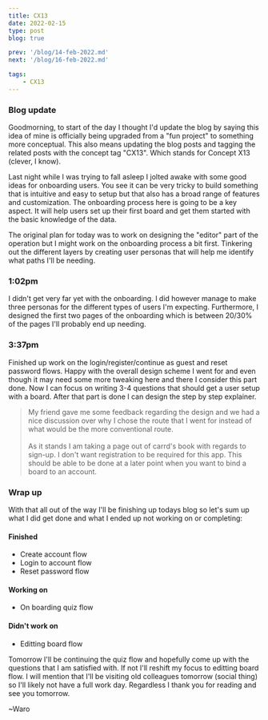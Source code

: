 ```yaml
---
title: CX13
date: 2022-02-15
type: post
blog: true

prev: '/blog/14-feb-2022.md'
next: '/blog/16-feb-2022.md'

tags:
    - CX13
---
```


### Blog update
Goodmorning, to start of the day I thought I'd update the blog by saying this idea of mine is officially being upgraded from a "fun project" to something more conceptual. This
also means updating the blog posts and tagging the related posts with the concept tag "CX13". Which stands for Concept X13 (clever, I know).

Last night while I was trying to fall asleep I jolted awake with some good ideas for onboarding users. You see it can be very tricky to build something that is intuitive and easy to setup
but that also has a broad range of features and customization. The onboarding process here is going to be a key aspect. It will help users set up their first board and get them
started with the basic knowledge of the data.

The original plan for today was to work on designing the "editor" part of the operation but I might work on the onboarding process a bit first. Tinkering out the different layers
by creating user personas that will help me identify what paths I'll be needing. 

### 1:02pm
I didn't get very far yet with the onboarding. I did however manage to make three personas for the different types of users I'm expecting. Furthermore, I designed the first two pages of the 
onboarding which is between 20/30% of the pages I'll probably end up needing.

### 3:37pm
Finished up work on the login/register/continue as guest and reset password flows. Happy with the overall design scheme I went for and even though it may need some more tweaking here and there
I consider this part done. Now I can focus on writing 3-4 questions that should get a user setup with a board. After that part is done I can design the step by step explainer.
> My friend gave me some feedback regarding the design and we had a nice discussion over why I chose the route that I went for instead of what would be the more conventional route.    
> <br>
> As it stands I am taking a page out of carrd's book with regards to sign-up. I don't want registration to be required for this app. This should be able to be done at a later point
> when you want to bind a board to an account.

### Wrap up
With that all out of the way I'll be finishing up todays blog so let's sum up what I did get done and what I ended up not working on or completing:

#### Finished
- Create account flow
- Login to account flow
- Reset password flow

#### Working on
- On boarding quiz flow

#### Didn't work on
- Editting board flow

Tomorrow I'll be continuing the quiz flow and hopefully come up with the questions that I am satisfied with. If not I'll reshift my focus to editting board flow. I will mention
that I'll be visiting old colleagues tomorrow (social thing) so I'll likely not have a full work day. Regardless I thank you for reading and see you tomorrow.

~Waro